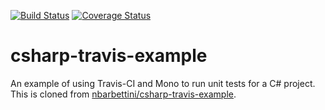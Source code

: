 [![Build Status](https://travis-ci.org/whosgonna/csharp-travis-example.svg?branch=master)](https://travis-ci.org/whosgonna/csharp-travis-example)
[![Coverage Status](https://coveralls.io/repos/github/whosgonna/csharp-travis-example/badge.svg?branch=master)](https://coveralls.io/github/whosgonna/csharp-travis-example?branch=master)
# csharp-travis-example
An example of using Travis-CI and Mono to run unit tests for a C# project.  This is cloned from [nbarbettini/csharp-travis-example](https://github.com/nbarbettini/csharp-travis-example).
